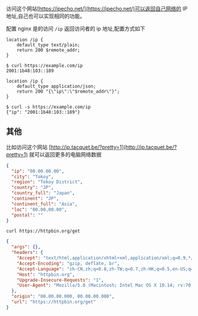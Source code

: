 访问这个网站[https://ipecho.net/](https://ipecho.net/)可以返回自己网络的 IP 地址,自己也可以实现相同的功能。

配置 nginx 是的访问 `/ip` 返回访问者的 ip 地址,配置方式如下

```
location /ip {
    default_type text/plain;
    return 200 $remote_addr;
}
```

```
$ curl https://example.com/ip
2001:1b48:103::189
```

```
location /ip {
    default_type application/json;
    return 200 "{\"ip\":\"$remote_addr\"}";
}
```

```
$ curl -s https://example.com/ip
{"ip": "2001:1b48:103::189"}
```

## 其他

比如访问这个网站 [http://ip.tacquet.be/?pretty=1](http://ip.tacquet.be/?pretty=1) 就可以返回更多的电脑网络数据

```json
{
  "ip": "00.00.00.00",
  "city": "Tokoy",
  "region": "Tokoy District",
  "country": "JP",
  "country_full": "Japan",
  "continent": "JP",
  "continent_full": "Asia",
  "loc": "00.00,00.00",
  "postal": ""
}
```

```
curl https://httpbin.org/get
```

```json
{
  "args": {},
  "headers": {
    "Accept": "text/html,application/xhtml+xml,application/xml;q=0.9,*/*;q=0.8",
    "Accept-Encoding": "gzip, deflate, br",
    "Accept-Language": "zh-CN,zh;q=0.8,zh-TW;q=0.7,zh-HK;q=0.5,en-US;q=0.3,en;q=0.2",
    "Host": "httpbin.org",
    "Upgrade-Insecure-Requests": "1",
    "User-Agent": "Mozilla/5.0 (Macintosh; Intel Mac OS X 10.14; rv:70.0) Gecko/20100101 Firefox/70.0"
  },
  "origin": "00.00.00.000, 00.00.00.000",
  "url": "https://httpbin.org/get"
}
```

<!--


1 .[Public IP Address API with two lines of Nginx config](https://www.ecalamia.com/blog/show-ip-api-nginx/)



-->
